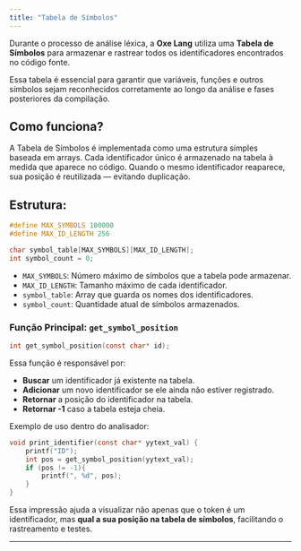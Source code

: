 ```yaml
--- 
title: "Tabela de Símbolos"
---
```

Durante o processo de análise léxica, a **Oxe Lang** utiliza uma **Tabela de Símbolos** para armazenar e rastrear todos os identificadores encontrados no código fonte.

Essa tabela é essencial para garantir que variáveis, funções e outros símbolos sejam reconhecidos corretamente ao longo da análise e fases posteriores da compilação.

## Como funciona?

A Tabela de Símbolos é implementada como uma estrutura simples baseada em arrays. Cada identificador único é armazenado na tabela à medida que aparece no código. Quando o mesmo identificador reaparece, sua posição é reutilizada — evitando duplicação.

## Estrutura:

```c
#define MAX_SYMBOLS 100000
#define MAX_ID_LENGTH 256

char symbol_table[MAX_SYMBOLS][MAX_ID_LENGTH];
int symbol_count = 0;
```

- `MAX_SYMBOLS`: Número máximo de símbolos que a tabela pode armazenar.
- `MAX_ID_LENGTH`: Tamanho máximo de cada identificador.
- `symbol_table`: Array que guarda os nomes dos identificadores.
- `symbol_count`: Quantidade atual de símbolos armazenados.

### Função Principal: `get_symbol_position`

```c
int get_symbol_position(const char* id);
```

Essa função é responsável por:

- **Buscar** um identificador já existente na tabela.
- **Adicionar** um novo identificador se ele ainda não estiver registrado.
- **Retornar** a posição do identificador na tabela.
- **Retornar -1** caso a tabela esteja cheia.

Exemplo de uso dentro do analisador:

```c
void print_identifier(const char* yytext_val) {
    printf("ID");
    int pos = get_symbol_position(yytext_val);
    if (pos != -1){
        printf(", %d", pos);
    }
}
```

Essa impressão ajuda a visualizar não apenas que o token é um identificador, mas **qual a sua posição na tabela de símbolos**, facilitando o rastreamento e testes.

------